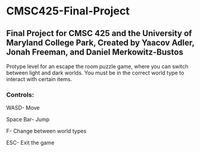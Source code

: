 # CMSC425-Final-Project

## Final Project for CMSC 425 and the University of Maryland College Park, Created by Yaacov Adler, Jonah Freeman, and Daniel Merkowitz-Bustos

Protype level for an escape the room puzzle game, where you can switch between light and dark worlds. You must be in the correct world type to interact with certain items.


### Controls:

WASD- Move

Space Bar- Jump

F- Change between world types

ESC- Exit the game
